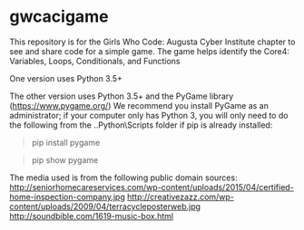 # gwcacigame

This repository is for the Girls Who Code: Augusta Cyber Institute chapter to see and share code for a simple game. The game helps identify the Core4: Variables, Loops, Conditionals, and Functions

One version uses Python 3.5+

The other version uses Python 3.5+ and the PyGame library (https://www.pygame.org/)
We recommend you install PyGame as an administrator; if your computer only has Python 3, you will only need to do the following from the ..Python\Scripts folder if pip is already installed:

> pip install pygame

> pip show pygame

The media used is from the following public domain sources:
http://seniorhomecareservices.com/wp-content/uploads/2015/04/certified-home-inspection-company.jpg
http://creativezazz.com/wp-content/uploads/2009/04/terracycleposterweb.jpg  
http://soundbible.com/1619-music-box.html  
